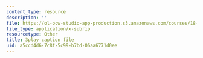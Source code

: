 ```yaml
---
content_type: resource
description: ''
file: https://ol-ocw-studio-app-production.s3.amazonaws.com/courses/18-650-statistics-for-applications-fall-2016/a5ccd4d67c8f5c99b7bd06aa6771d0ee_k2inA31Gups.vtt
file_type: application/x-subrip
resourcetype: Other
title: 3play caption file
uid: a5ccd4d6-7c8f-5c99-b7bd-06aa6771d0ee
---
```

